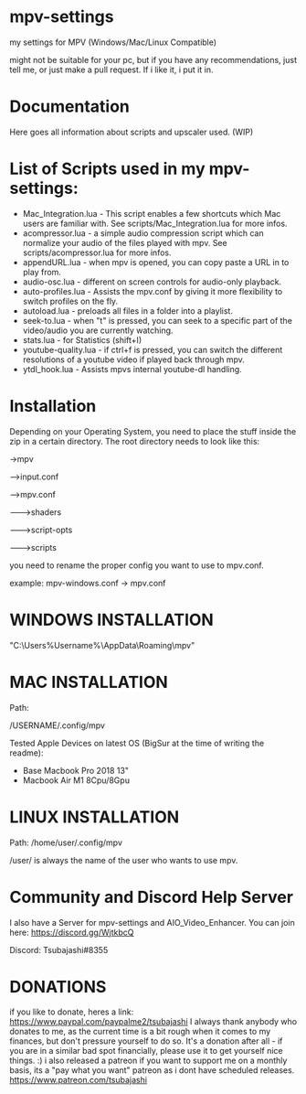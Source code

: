 # mpv-settings
my settings for MPV (Windows/Mac/Linux Compatible)

might not be suitable for your pc, but if you have any recommendations, just tell me, 
or just make a pull request. If i like it, i put it in.

# Documentation
Here goes all information about scripts and upscaler used. (WIP)

# List of Scripts used in my mpv-settings:

- Mac_Integration.lua - This script enables a few shortcuts which Mac users are familiar with. See scripts/Mac_Integration.lua for more infos.
- acompressor.lua - a simple audio compression script which can normalize your audio of the files played with mpv. See scripts/acompressor.lua for more infos.
- appendURL.lua - when mpv is opened, you can copy paste a URL in to play from.
- audio-osc.lua - different on screen controls for audio-only playback.
- auto-profiles.lua - Assists the mpv.conf by giving it more flexibility to switch profiles on the fly.
- autoload.lua - preloads all files in a folder into a playlist.
- seek-to.lua - when "t" is pressed, you can seek to a specific part of the video/audio you are currently watching.
- stats.lua - for Statistics (shift+I)
- youtube-quality.lua - if ctrl+f is pressed, you can switch the different resolutions of a youtube video if played back through mpv.
- ytdl_hook.lua - Assists mpvs internal youtube-dl handling.

# Installation
Depending on your Operating System, you need to place the stuff inside the zip in a certain directory.
The root directory needs to look like this:

->mpv

-->input.conf

-->mpv.conf

--->shaders

--->script-opts

--->scripts

you need to rename the proper config you want to use to mpv.conf.

example: mpv-windows.conf -> mpv.conf

# WINDOWS INSTALLATION
"C:\Users\%Username%\AppData\Roaming\mpv"

# MAC INSTALLATION
Path:

/USERNAME/.config/mpv

Tested Apple Devices on latest OS (BigSur at the time of writing the readme):

- Base Macbook Pro 2018 13"
- Macbook Air M1 8Cpu/8Gpu


# LINUX INSTALLATION
Path:
/home/user/.config/mpv

/user/ is always the name of the user who wants to use mpv.

# Community and Discord Help Server

I also have a Server for mpv-settings and AIO_Video_Enhancer. You can join here: https://discord.gg/WjtkbcQ

Discord: Tsubajashi#8355

# DONATIONS
if you like to donate, heres a link: https://www.paypal.com/paypalme2/tsubajashi
I always thank anybody who donates to me, as the current time is a bit rough when it comes to my finances, but don't pressure yourself to do so.
It's a donation after all - if you are in a similar bad spot financially, please use it to get yourself nice things. :)
i also released a patreon if you want to support me on a monthly basis, its a "pay what you want" patreon as i dont have scheduled releases. https://www.patreon.com/tsubajashi
